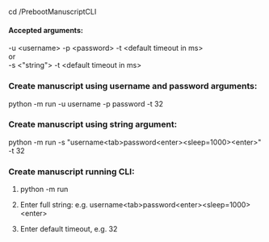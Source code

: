 cd /PrebootManuscriptCLI

#### Accepted arguments:  
-u \<username>  -p \<password>  -t \<default timeout in ms>  
or  
-s \<"string">  -t \<default timeout in ms>

### Create manuscript using username and password arguments:
python -m run -u username -p password -t 32


### Create manuscript using string argument:
python -m run -s "username\<tab>password\<enter>\<sleep=1000>\<enter>" -t 32


### Create manuscript running CLI:
1. python -m run

2. Enter full string:
e.g. username\<tab>password\<enter>\<sleep=1000>\<enter>

3. Enter default timeout, e.g. 32